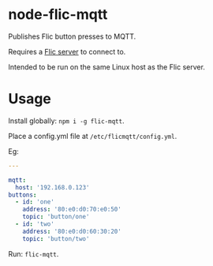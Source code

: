 # node-flic-mqtt
Publishes Flic button presses to MQTT.

Requires a [Flic server](https://github.com/50ButtonsEach/fliclib-linux-hci) to connect to.

Intended to be run on the same Linux host as the Flic server.

# Usage

Install globally: `npm i -g flic-mqtt`.

Place a config.yml file at `/etc/flicmqtt/config.yml`.

Eg:
```yml
---

mqtt:
  host: '192.168.0.123'
buttons:
  - id: 'one'
    address: '80:e0:d0:70:e0:50'
    topic: 'button/one'
  - id: 'two'
    address: '80:e0:d0:60:30:20'
    topic: 'button/two'
```

Run: `flic-mqtt`.

